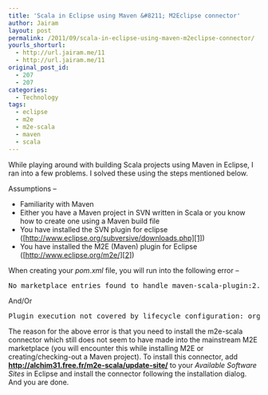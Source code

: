 ```yaml
---
title: 'Scala in Eclipse using Maven &#8211; M2Eclipse connector'
author: Jairam
layout: post
permalink: /2011/09/scala-in-eclipse-using-maven-m2eclipse-connector/
yourls_shorturl:
  - http://url.jairam.me/11
  - http://url.jairam.me/11
original_post_id:
  - 207
  - 207
categories:
  - Technology
tags:
  - eclipse
  - m2e
  - m2e-scala
  - maven
  - scala
---
```

While playing around with building Scala projects using Maven in Eclipse, I ran into a few problems. I solved these using the steps mentioned below.

Assumptions &#8211;

  * Familiarity with Maven
  * Either you have a Maven project in SVN written in Scala or you know how to create one using a Maven build file
  * You have installed the SVN plugin for eclipse ([http://www.eclipse.org/subversive/downloads.php][1])
  * You have installed the M2E (Maven) plugin for Eclipse ([http://www.eclipse.org/m2e/][2])

When creating your *pom.xml* file, you will run into the following error &#8211;

<pre>No marketplace entries found to handle maven-scala-plugin:2.15.2:compile in Eclipse.  Please see Help for more information.</pre>

And/Or

<pre>Plugin execution not covered by lifecycle configuration: org.scala-tools:maven-scala-plugin</pre>

The reason for the above error is that you need to install the m2e-scala connector which still does not seem to have made into the mainstream M2E marketplace (you will encounter this while installing M2E or creating/checking-out a Maven project). To install this connector, add **http://alchim31.free.fr/m2e-scala/update-site/** to your *Available Software Sites* in Eclipse and install the connector following the installation dialog. And you are done.

 [1]: http://www.eclipse.org/subversive/downloads.php "Subversive"
 [2]: http://www.eclipse.org/m2e/ "M2E"